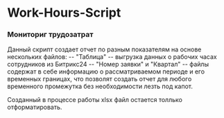 # Work-Hours-Script

### Мониториг трудозатрат 

Данный скрипт создает отчет по разным показателям на основе нескольких файлов: 
-- "Таблица" -- выгрузка данных о рабочих часах сотрудников из Битрикс24
-- "Номер заявки" и "Квартал" -- файлы содержат в себе информацию о рассматриваемом периоде и его временных границах, что позволят создать отчет для любого временного промежутка без необходимости лезть под капот.

Созданный в процессе работы xlsx файл остается толлько отформатировать.
